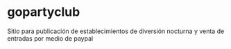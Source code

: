 # gopartyclub
Sitio para publicación de establecimientos de diversión nocturna y venta de entradas por medio de paypal
